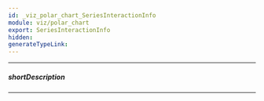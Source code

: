 ```yaml
---
id: _viz_polar_chart_SeriesInteractionInfo
module: viz/polar_chart
export: SeriesInteractionInfo
hidden: 
generateTypeLink: 
---
```

---
##### shortDescription
<!-- Description goes here -->

---
<!-- Description goes here -->